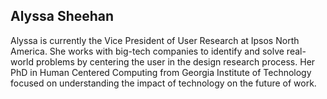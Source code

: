 
## Alyssa Sheehan

Alyssa is currently the Vice President of User Research at Ipsos North America. She works with big-tech companies to identify and solve real-world problems by centering the user in the design research process. Her PhD in Human Centered Computing from Georgia Institute of Technology focused on understanding the impact of technology on the future of work.

